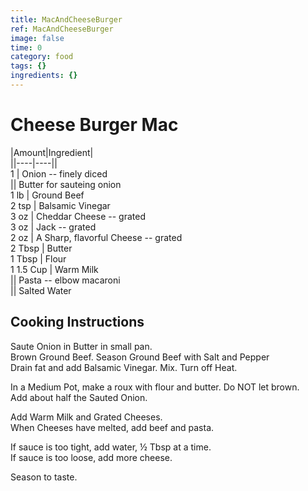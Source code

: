 ```yaml
---
title: MacAndCheeseBurger
ref: MacAndCheeseBurger
image: false
time: 0
category: food
tags: {}
ingredients: {}
---
```

# Cheese Burger Mac  
  
|Amount|Ingredient|  
||----|----||  
1 | Onion -- finely diced  
|| Butter for sauteing onion  
1 lb | Ground Beef  
2 tsp | Balsamic Vinegar  
3 oz | Cheddar Cheese -- grated  
3 oz | Jack -- grated  
2 oz | A Sharp, flavorful Cheese -- grated  
2 Tbsp | Butter  
1 Tbsp | Flour  
1 1.5 Cup | Warm Milk  
|| Pasta -- elbow macaroni  
|| Salted Water  
  
## Cooking Instructions  
Saute Onion in Butter in small pan.  
Brown Ground Beef. Season Ground Beef with Salt and Pepper  
Drain fat and add Balsamic Vinegar. Mix. Turn off Heat.  
  
In a Medium Pot, make a roux with flour and butter. Do NOT let brown.  
Add about half the Sauted Onion.  
  
Add Warm Milk and Grated Cheeses.  
When Cheeses have melted, add beef and pasta.  
  
If sauce is too tight, add water, ½ Tbsp at a time.  
If sauce is too loose, add more cheese.  
  
Season to taste.  
  